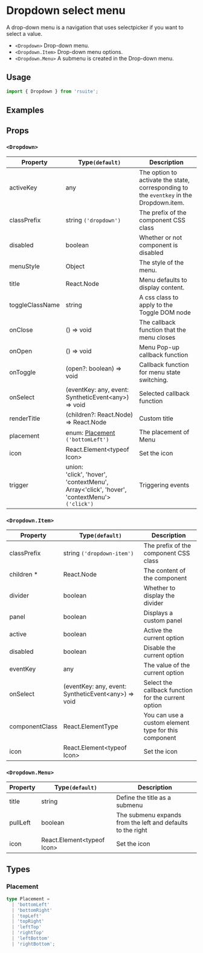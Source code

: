 # Dropdown select menu

A drop-down menu is a navigation that uses selectpicker if you want to select a value.

* `<Dropdown>` Drop-down menu.
* `<Dropdown.Item>` Drop-down menu options.
* `<Dropdown.Menu>` A submenu is created in the Drop-down menu.

## Usage

```js
import { Dropdown } from 'rsuite';
```

## Examples

<!--{demo}-->

## Props

### `<Dropdown>`

| Property        | Type`(default)`                                                                                                                         | Description                                                                             |
| --------------- | --------------------------------------------------------------------------------------------------------------------------------------- | --------------------------------------------------------------------------------------- |
| activeKey       | any                                                                                                                                     | The option to activate the state, corresponding to the `eventkey` in the Dropdown.item. |
| classPrefix     | string `('dropdown')`                                                                                                                   | The prefix of the component CSS class                                                   |
| disabled        | boolean                                                                                                                                 | Whether or not component is disabled                                                    |
| menuStyle       | Object                                                                                                                                  | The style of the menu.                                                                  |
| title           | React.Node                                                                                                                              | Menu defaults to display content.                                                       |
| toggleClassName | string                                                                                                                                  | A css class to apply to the Toggle DOM node                                             |
| onClose         | () => void                                                                                                                              | The callback function that the menu closes                                              |
| onOpen          | () => void                                                                                                                              | Menu Pop-up callback function                                                           |
| onToggle        | (open?: boolean) => void                                                                                                                | Callback function for menu state switching.                                             |
| onSelect        | (eventKey: any, event: SyntheticEvent&lt;any&gt;) => void                                                                               | Selected callback function                                                              |
| renderTitle     | (children?: React.Node) => React.Node                                                                                                   | Custom title                                                                            |
| placement       | enum: [Placement](#Placement) `('bottomLeft')`                                                                                          | The placement of Menu                                                                   |
| icon            | React.Element&lt;typeof Icon&gt;                                                                                                        | Set the icon                                                                            |
| trigger         | union: <br/>'click', 'hover', 'contextMenu', <br/>Array<'click', 'hover', 'contextMenu'> `('click')`                                    | Triggering events                                                                       |

### `<Dropdown.Item>`

| Property       | Type`(default)`                                           | Description                                          |
| -------------- | --------------------------------------------------------- | ---------------------------------------------------- |
| classPrefix    | string `('dropdown-item')`                                | The prefix of the component CSS class                |
| children \*    | React.Node                                                | The content of the component                         |
| divider        | boolean                                                   | Whether to display the divider                       |
| panel          | boolean                                                   | Displays a custom panel                              |
| active         | boolean                                                   | Active the current option                            |
| disabled       | boolean                                                   | Disable the current option                           |
| eventKey       | any                                                       | The value of the current option                      |
| onSelect       | (eventKey: any, event: SyntheticEvent&lt;any&gt;) => void | Select the callback function for the current option  |
| componentClass | React.ElementType                                         | You can use a custom element type for this component |
| icon           | React.Element&lt;typeof Icon&gt;                          | Set the icon                                         |

### `<Dropdown.Menu>`

| Property | Type`(default)`                  | Description                                                 |
| -------- | -------------------------------- | ----------------------------------------------------------- |
| title    | string                           | Define the title as a submenu                               |
| pullLeft | boolean                          | The submenu expands from the left and defaults to the right |
| icon     | React.Element&lt;typeof Icon&gt; | Set the icon                                                |


## Types

### Placement

```ts
type Placement =
  | 'bottomLeft'
  | 'bottomRight'
  | 'topLeft'
  | 'topRight'
  | 'leftTop'
  | 'rightTop'
  | 'leftBottom'
  | 'rightBottom';
```
